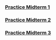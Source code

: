### [Practice Midterm 1](https://github.com/Gostatistics/UCLA_Statistics_Practice_Midterms/blob/master/STATS102B/practice_midterm_1.pdf)

### [Practice Midterm 2](https://github.com/Gostatistics/UCLA_Statistics_Practice_Midterms/blob/master/STATS102B/practice_midterm_2.pdf)

### [Practice Midterm 3](https://github.com/Gostatistics/UCLA_Statistics_Practice_Midterms/blob/master/STATS102B/practice_midterm_3.pdf)
